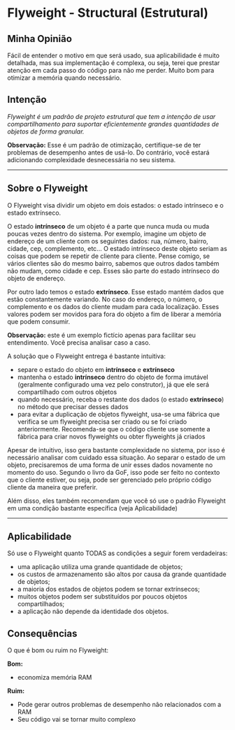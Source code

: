 # Flyweight - Structural (Estrutural)

## Minha Opinião

Fácil de entender o motivo em que será usado, sua aplicabilidade é muito detalhada, mas sua implementação é complexa, ou seja, terei que prestar atenção em cada passo do código para não me perder. Muito bom para otimizar a memória quando necessário.

## Intenção

*Flyweight é um padrão de projeto estrutural que tem a intenção de usar compartilhamento para suportar eficientemente grandes quantidades de objetos de forma granular.*

**Observação:** Esse é um padrão de otimização, certifique-se de ter problemas de desempenho antes de usá-lo. Do contrário, você estará adicionando complexidade desnecessária no seu sistema.

---

## Sobre o Flyweight

O Flyweight visa dividir um objeto em dois estados: o estado intrínseco e o estado extrínseco.

O estado **intrínseco** de um objeto é a parte que nunca muda ou muda poucas vezes dentro do sistema. Por exemplo, imagine um objeto de endereço de um cliente com os seguintes dados: rua, número, bairro, cidade, cep, complemento, etc... O estado intrínseco deste objeto seriam as coisas que podem se repetir de cliente para cliente. Pense comigo, se vários clientes são do mesmo bairro, sabemos que outros dados também não mudam, como cidade e cep. Esses são parte do estado intrínseco do objeto de endereço.

Por outro lado temos o estado **extrínseco**. Esse estado mantém dados que estão constantemente variando. No caso do endereço, o número, o complemento e os dados do cliente mudam para cada localização. Esses valores podem ser movidos para fora do objeto a fim de liberar a memória que podem consumir.

**Observação:** este é um exemplo fictício apenas para facilitar seu entendimento. Você precisa analisar caso a caso.

A solução que o Flyweight entrega é bastante intuitiva: 

- separe o estado do objeto em **intrínseco** e **extrínseco**
- mantenha o estado **intrínseco** dentro do objeto de forma imutável (geralmente configurado uma vez pelo construtor), já que ele será compartilhado com outros objetos
- quando necessário, receba o restante dos dados (o estado **extrínseco**) no método que precisar desses dados
- para evitar a duplicação de objetos flyweight, usa-se uma fábrica que verifica se um flyweight precisa ser criado ou se foi criado anteriormente. Recomenda-se que o código cliente use somente a fábrica para criar novos flyweights ou obter flyweights já criados  

Apesar de intuitivo, isso gera bastante complexidade no sistema, por isso é necessário analisar com cuidado essa situação. Ao separar o estado de um objeto, precisaremos de uma forma de unir esses dados novamente no momento do uso. Segundo o livro da GoF, isso pode ser feito no contexto que o cliente estiver, ou seja, pode ser gerenciado pelo próprio código cliente da maneira que preferir.

Além disso, eles também recomendam que você só use o padrão Flyweight em uma condição bastante específica (veja Aplicabilidade)

---

## Aplicabilidade

Só use o Flyweight quanto TODAS as condições a seguir forem verdadeiras:

- uma aplicação utiliza uma grande quantidade de objetos;
- os custos de armazenamento são altos por causa da grande quantidade de objetos;
- a maioria dos estados de objetos podem se tornar extrínsecos;
- muitos objetos podem ser substituídos por poucos objetos compartilhados;
- a aplicação não depende da identidade dos objetos.

## Consequências

O que é bom ou ruim no Flyweight:

**Bom:**
- economiza memória RAM

**Ruim:**
- Pode gerar outros problemas de desempenho não relacionados com a RAM
- Seu código vai se tornar muito complexo